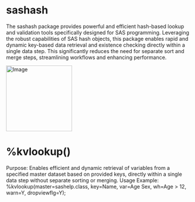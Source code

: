 # sashash
The sashash package provides powerful and efficient hash-based lookup and validation tools specifically designed for SAS programming. Leveraging the robust capabilities of SAS hash objects, this package enables rapid and dynamic key-based data retrieval and existence checking directly within a single data step. This significantly reduces the need for separate sort and merge steps, streamlining workflows and enhancing performance.


<img width="180" alt="Image" src="https://github.com/user-attachments/assets/51466461-8f76-49e1-80f0-8ebb791c3d46" />


# %kvlookup()
Purpose: 
Enables efficient and dynamic retrieval of variables from a specified master dataset based on provided keys, directly within a single data step without separate sorting or merging.
Usage Example:
%kvlookup(master=sashelp.class,
          key=Name,
          var=Age Sex,
          wh=Age > 12,
          warn=Y,
          dropviewflg=Y);
